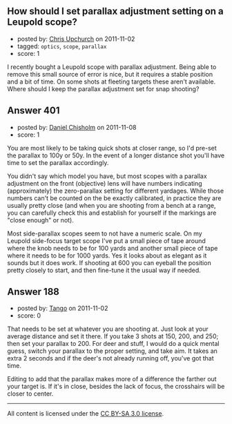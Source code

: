 ## How should I set parallax adjustment setting on a Leupold scope?

- posted by: [Chris Upchurch](https://stackexchange.com/users/-1/79-chris-upchurch) on 2011-11-02
- tagged: `optics`, `scope`, `parallax`
- score: 1

I recently bought a Leupold scope with parallax adjustment.  Being able to remove this small source of error is nice, but it requires a stable position and a bit of time.  On some shots at fleeting targets these aren't available.  Where should I keep the parallax adjustment set for snap shooting?


## Answer 401

- posted by: [Daniel Chisholm](https://stackexchange.com/users/-1/36-daniel-chisholm) on 2011-11-08
- score: 1

You are most likely to be taking quick shots at closer range, so I'd pre-set the parallax to 100y or 50y.  In the event of a longer distance shot you'll have time to set the parallax accordingly.

You didn't say which model you have, but most scopes with a parallax adjustment on the front (objective) lens will have numbers indicating (approximately) the zero-parallax setting for different yardages.  While those numbers can't be counted on the be exactly calibrated, in practice they are usually pretty close (and when you are shooting from a bench at a range, you can carefully check this and establish for yourself if the markings are "close enough" or not).


Most side-parallax scopes seem to not have a numeric scale.  On my Leupold side-focus target scope I've put a small piece of tape around where the knob needs to be for 100 yards and another small piece of tape where it needs to be for 1000 yards.  Yes it looks about as elegant as it sounds but it does work.  If shooting at 600 you can eyeball the position pretty closely to start, and then fine-tune it the usual way if needed.
 


## Answer 188

- posted by: [Tango](https://stackexchange.com/users/-1/65-tango) on 2011-11-02
- score: 0

That needs to be set at whatever you are shooting at.  Just look at your average distance and set it there.  If you take 3 shots at 150, 200, and 250; then set your parallax to 200.  For deer and stuff, I would do a quick mental guess, switch your parallax to the proper setting, and take aim.  It takes an extra 2 seconds and if the deer's not already running off, you've got that time.

Editing to add that the parallax makes more of a difference the farther out your target is.  If it's in close, besides the lack of focus, the crosshairs will be closer to center.



---

All content is licensed under the [CC BY-SA 3.0 license](https://creativecommons.org/licenses/by-sa/3.0/).
